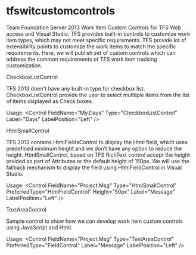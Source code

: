 tfswitcustomcontrols
====================

Team Foundation Server 2013 Work Item Custom Controls for TFS Web access and Visual Studio. TFS provides built-in controls to customize work item types, which may not meet specific requirements. TFS provide lot of extensibility points to customize the work items to match the specific requirements. Here, we will publish set of custom controls which can address the common requirements of TFS work item tracking customization.


CheckboxListControl


TFS 2013 doen't have any built-in type for checkbox list. CheckboxListControl provide the user to select multliple items from the list of items displayed as Check boxes. 

Usage:
	&lt;Control FieldName="My.Days" Type="CheckboxListControl" Label="Days" LabelPosition="Left" /&gt;


HtmlSmallControl

TFS 2013 contains HtmlFieldsControl to display the Html field, which uses predefined minimum height and we don’t have any option to reduce the height. HtmlSmallControl, based on TFS RichText control accept the height prvided as part of Attributes or the default height of 150px. We will use the fallback mechanism to display the field using HtmlFieldControl in Visual Studio.

Usage:
	&lt;Control FieldName="Project.Msg" Type="HtmlSmallControl" PreferredType="HtmlFieldControl"  Height="50px" Label="Message" LabelPosition="Left" /&gt;


TextAreaControl

Sample control to show how we can develop work item custom controls using JavaScript and Html.

Usage:
	&lt;Control FieldName="Project.Msg" Type="TextAreaControl" PreferredType="FieldControl"  Label="Message" LabelPosition="Left" /&gt;
